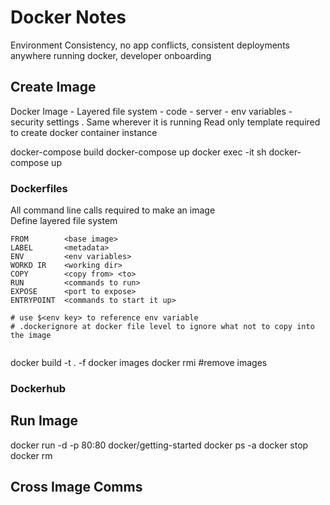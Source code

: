 # Docker Notes

Environment Consistency, no app conflicts, consistent deployments anywhere running docker, developer onboarding

## Create Image
Docker Image - Layered file system - code - server - env variables - security settings .  Same wherever it is running
Read only template required to create docker container instance

docker-compose build
docker-compose up
docker exec -it <container ID> sh
docker-compose up
  
### Dockerfiles
All command line calls required to make an image  
Define layered file system

```
FROM        <base image>
LABEL       <metadata>
ENV         <env variables>
WORKD IR    <working dir>
COPY        <copy from> <to>
RUN         <commands to run>
EXPOSE      <port to expose>
ENTRYPOINT  <commands to start it up>
  
# use $<env key> to reference env variable
# .dockerignore at docker file level to ignore what not to copy into the image
  
```
  
docker build -t <name> . -f <docker file name>
docker images
docker rmi #remove images
  
### Dockerhub
  

## Run Image
docker run -d -p 80:80 docker/getting-started
docker ps -a 
docker stop <start of container id>
docker rm <start of container id>

## Cross Image Comms

